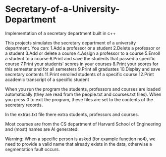 # Secretary-of-a-University-Department
Implementation of a secretary department built in c++

This projects simulates the secretary department of a university department. You can:
1.Add a professor or a student
2.Delete a professor or a student
3.Add or delete a course
4.Assign a professor to a course
5.Enroll a student to a course
6.Print and save the students that passed a specific course
7.Print your students' scores in your courses
8.Print your scores for this semester and for all semesters
9.Print all graduates
10.Display and save secretary contents
11.Print enrolled students of a specific course
12.Print academic transcript of a specific student

When you run the program the students, professors and courses are loaded automatically (they are read from the people.txt and courses.txt files). When you press 0 to exit the program, these files are set to the contents of the secretary records. 

In the extras.txt file there extra students, professors and courses. 

Most courses are from the CS department of Harvard School of Engineering and (most) names are AI generated.

Warning: When a specific person is asked (for example function no4), we need to provide a valid name that already exists in the data, otherwise a segmentation fault occurs.

